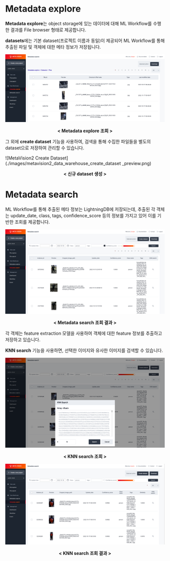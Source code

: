 # Metadata explore

<b>Metadata explore</b>는 object storage에 있는 데이터에 대해 ML Workflow를 수행한 결과를 File browser 형태로 제공합니다.

<b>datasets</b>에는 기본 dataset(프로젝트 이름과 동일)이 제공되어 ML Workflow를 통해 추출된 파일 및 객체에 대한 메타 정보가 저장됩니다.


![MetaVision2 Metadata Explore](./images/metavision2_metadata_explore_preview.png)
<center><b>< Metadata explore 조회 ></b></center>


그 외에 <b>create dataset</b> 기능을 사용하여, 검색을 통해 수집한 파일들을 별도의 dataset으로 저장하여 관리할 수 있습니다.


![MetaVision2 Create Dataset](./images/metavision2_data_warehouse_create_dataset
_preview.png)
<center><b>< 신규 dataset 생성 ></b></center>


# Metadata search

ML Workflow를 통해 추출된 메타 정보는 LightningDB에 저장되는데, 추출된 각 객체는 update_date, class, tags, confidence_score 등의 정보를 가지고 있어 이를 기반한 조회를 제공합니다.


![MetaVision2 Metadata Search](./images/metavision2_metadata_search_preview.png)
<center><b>< Metadata search 조회 결과 ></b></center>


각 객체는 feature extraction 모델을 사용하여 객체에 대한 feature 정보를 추출하고 저장하고 있습니다. 

<b>KNN search</b> 기능을 사용하면, 선택한 이미지와 유사한 이미지를 검색할 수 있습니다.


![MetaVision2 Metadata Search](./images/metavision2_data_warehouse_knn_preview.png)
<center><b>< KNN search 조회 ></b></center>



![MetaVision2 Metadata Search](./images/metavision2_data_warehouse_knn_result_preview.png)
<center><b>< KNN search 조회 결과 ></b></center>
